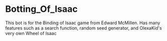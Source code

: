 # Botting_Of_Isaac
This bot is for the Binding of Isaac game from Edward McMillen. Has many features such as a search function, random seed generator, and OlexaKid's very own Wheel of Isaac
